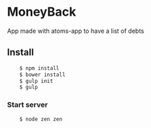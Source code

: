 # MoneyBack
App made with atoms-app to have a list of debts

## Install

```bash
	$ npm install
	$ bower install
	$ gulp init
	$ gulp
```

### Start server

```bash
	$ node zen zen
```
